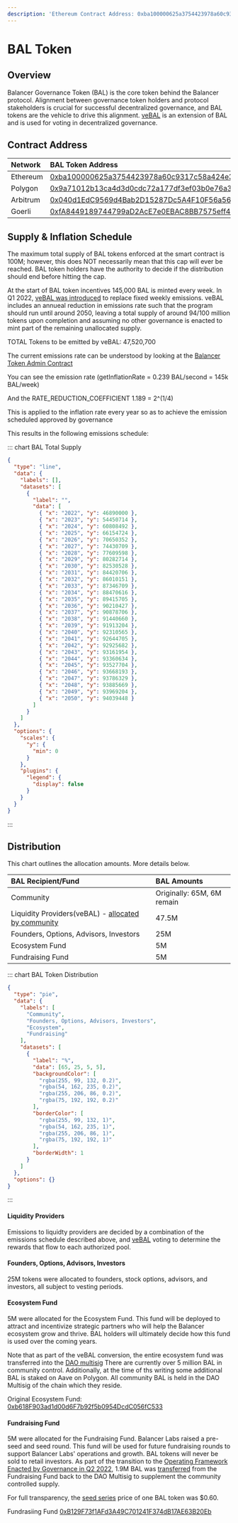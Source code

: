 ```yaml
---
description: 'Ethereum Contract Address: 0xba100000625a3754423978a60c9317c58a424e3d'
---
```


# BAL Token

## Overview

Balancer Governance Token \(BAL\) is the core token behind the Balancer protocol. Alignment between governance token holders and protocol stakeholders is crucial for successful decentralized governance, and BAL tokens are the vehicle to drive this alignment. [veBAL](/concepts/governance/vebal/) is an extension of BAL and is used for voting in decentralized governance.

## Contract Address

| Network  | BAL Token Address                                                                                                                                              |
| :------- | :------------------------------------------------------------------------------------------------------------------------------------------------------------- |
| Ethereum | <span class="address-link">[0xba100000625a3754423978a60c9317c58a424e3d](https://etherscan.io/address/0xba100000625a3754423978a60c9317c58a424e3d)</span>        |
| Polygon  | <span class="address-link">[0x9a71012b13ca4d3d0cdc72a177df3ef03b0e76a3](https://polygonscan.com/address/0x9a71012b13ca4d3d0cdc72a177df3ef03b0e76a3)</span>     |
| Arbitrum | <span class="address-link">[0x040d1EdC9569d4Bab2D15287Dc5A4F10F56a56B8](https://arbiscan.io/address/0x040d1EdC9569d4Bab2D15287Dc5A4F10F56a56B8)</span>         |
| Goerli   | <span class="address-link">[0xfA8449189744799aD2AcE7e0EBAC8BB7575eff47](https://goerli.etherscan.io/address/0xfA8449189744799aD2AcE7e0EBAC8BB7575eff47)</span> |

## Supply & Inflation Schedule

The maximum total supply of BAL tokens enforced at the smart contract is 100M; however, this does NOT necessarily mean that this cap will ever be reached. BAL token holders have the authority to decide if the distribution should end before hitting the cap.

At the start of BAL token incentives 145,000 BAL is minted every week.  In Q1 2022, [veBAL was introduced](https://forum.balancer.fi/t/introducing-vebal-tokenomics/2512) 
to replace fixed weekly emissions.  veBAL includes an annueal reduction in emissions rate such that the program should 
run until around 2050, leaving a total supply of around 94/100 million tokens upon completion and assuming no other governance
is enacted to mint part of the remaining unallocated supply.

TOTAL Tokens to be emitted by veBAL: 47,520,700

The current emissions rate can be understood by looking at the [Balancer Token Admin Contract](https://etherscan.io/address/0xf302f9f50958c5593770fdf4d4812309ff77414f#readContract)

You can see the emission rate (getInflationRate = 0.239 BAL/second = 145k BAL/week)

And the RATE_REDUCTION_COEFFICIENT 1.189 = 2^(1/4)

This is applied to the inflation rate every year so as to achieve the emission scheduled approved by governance

This results in the following emissions schedule:

::: chart BAL Total Supply

```json
{
  "type": "line",
  "data": {
    "labels": [],
    "datasets": [
      {
        "label": "",
        "data": [
          { "x": "2022", "y": 46890000 },
          { "x": "2023", "y": 54450714 },
          { "x": "2024", "y": 60808492 },
          { "x": "2025", "y": 66154724 },
          { "x": "2026", "y": 70650352 },
          { "x": "2027", "y": 74430709 },
          { "x": "2028", "y": 77609598 },
          { "x": "2029", "y": 80282714 },
          { "x": "2030", "y": 82530528 },
          { "x": "2031", "y": 84420706 },
          { "x": "2032", "y": 86010151 },
          { "x": "2033", "y": 87346709 },
          { "x": "2034", "y": 88470616 },
          { "x": "2035", "y": 89415705 },
          { "x": "2036", "y": 90210427 },
          { "x": "2037", "y": 90878706 },
          { "x": "2038", "y": 91440660 },
          { "x": "2039", "y": 91913204 },
          { "x": "2040", "y": 92310565 },
          { "x": "2041", "y": 92644705 },
          { "x": "2042", "y": 92925682 },
          { "x": "2043", "y": 93161954 },
          { "x": "2044", "y": 93360634 },
          { "x": "2045", "y": 93527704 },
          { "x": "2046", "y": 93668193 },
          { "x": "2047", "y": 93786329 },
          { "x": "2048", "y": 93885669 },
          { "x": "2049", "y": 93969204 },
          { "x": "2050", "y": 94039448 }
        ]
      }
    ]
  },
  "options": {
    "scales": {
      "y": {
        "min": 0
      }
    },
    "plugins": {
      "legend": {
        "display": false
      }
    }
  }
}
```

:::

## Distribution

This chart outlines the allocation amounts. More details below.

| BAL Recipient/Fund                                                                                                                                                      | BAL Amounts                |
|:------------------------------------------------------------------------------------------------------------------------------------------------------------------------|:---------------------------|
| Community                                                                                                                                                               | Originally: 65M, 6M remain | 
| Liquidity Providers(veBAL) - [allocated by community](https://snapshot.org/#/balancer.eth/proposal/0xc93aa02ea7153a53d124189567ba19aa28663c499cdbfa60fe9bf35bf574d2a7 ) | 47.5M                      |
 | Founders, Options, Advisors, Investors                                                                                                                                  | 25M                        |
| Ecosystem Fund                                                                                                                                                          | 5M                         |
| Fundraising Fund                                                                                                                                                        | 5M                         |

::: chart BAL Token Distribution

```json
{
  "type": "pie",
  "data": {
    "labels": [
      "Community",
      "Founders, Options, Advisors, Investors",
      "Ecosystem",
      "Fundraising"
    ],
    "datasets": [
      {
        "label": "%",
        "data": [65, 25, 5, 5],
        "backgroundColor": [
          "rgba(255, 99, 132, 0.2)",
          "rgba(54, 162, 235, 0.2)",
          "rgba(255, 206, 86, 0.2)",
          "rgba(75, 192, 192, 0.2)"
        ],
        "borderColor": [
          "rgba(255, 99, 132, 1)",
          "rgba(54, 162, 235, 1)",
          "rgba(255, 206, 86, 1)",
          "rgba(75, 192, 192, 1)"
        ],
        "borderWidth": 1
      }
    ]
  },
  "options": {}
}
```

:::

#### Liquidity Providers

Emissions to liquidty providers are decided by a combination of the emissions schedule described above, and [veBAL](./veBAL) voting
to determine the rewards that flow to each authorized pool.

#### Founders, Options, Advisors, Investors

25M tokens were allocated to founders, stock options, advisors, and investors, all subject to vesting periods.

#### Ecosystem Fund

5M were allocated for the Ecosystem Fund. This fund will be deployed to attract and incentivize strategic partners who 
will help the Balancer ecosystem grow and thrive. BAL holders will ultimately decide how this fund is used over the coming years.

Note that as part of the veBAL conversion, the entire ecosystem fund was transferred into the [DAO multisig](https://etherscan.io/address/0x10A19e7eE7d7F8a52822f6817de8ea18204F2e4f)
There are currently over 5 million BAL in community control.  Additionally, at the time of ths writing some additional BAL 
is staked on Aave on Polygon.  All community BAL is held in the DAO Multisig of the chain which they reside.

Original Ecosystem Fund: <span class="address-link">[0xb618F903ad1d00d6F7b92f5b0954DcdC056fC533](https://etherscan.io/address/0xb618F903ad1d00d6F7b92f5b0954DcdC056fC533)</span>

#### Fundraising Fund

5M were allocated for the Fundraising Fund. Balancer Labs raised a pre-seed and seed round. This fund will be used for 
future fundraising rounds to support Balancer Labs' operations and growth. BAL tokens will never be sold to retail investors.
As part of the transition to the [Operating Framework Enacted by Governance in Q2 2022](https://forum.balancer.fi/t/bip-1-operating-framework-for-balancer-dao/3237), 
1.9M BAL was [transferred](https://etherscan.io/tx/0xaa29cd251cdb024c415b0e13f67a0ca74fe5abc3de9a9fedd1ae26fd39be4025) 
from the Fundraising Fund back to the DAO Multisig to supplement the community controlled supply.

For full transparency, the [seed series](https://medium.com/balancer-protocol/balancer-labs-raises-3m-to-supercharge-programmable-liquidity-8f1a42323c78) price of one BAL token was $0.60.

Fundrasiing Fund <span class="address-link">[0xB129F73f1AFd3A49C701241F374dB17AE63B20Eb](https://etherscan.io/address/0xB129F73f1AFd3A49C701241F374dB17AE63B20Eb)</span>
